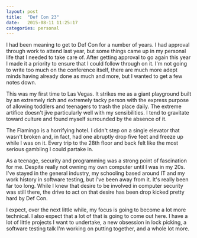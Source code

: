```yaml
---
layout: post
title:  "Def Con 23"
date:   2015-08-11 11:25:17
categories: personal
---
```


I had been meaning to get to Def Con for a number of years. I had approval through work to attend last year, but some things came up in my personal life that I needed to take care of. After getting approval to go again this year I made it a priority to ensure that I could follow through on it. I'm not going to write too much on the conference itself, there are much more adept minds having already done as much and more, but I wanted to get a few notes down.

This was my first time to Las Vegas. It strikes me as a giant playground built by an extremely rich and extremely tacky person with the express purpose of allowing toddlers and teenagers to trash the place daily. The extreme artifice doesn't jive particularly well with my sensibilities. I tend to gravitate toward culture and found myself surrounded by the absence of it.

The Flamingo is a horrifying hotel. I didn't step on a single elevator that wasn't broken and, in fact, had one abruptly drop five feet and freeze up while I was on it. Every trip to the 28th floor and back felt like the most serious gambling I could partake in. 

As a teenage, security and programming was a strong point of fascination for me. Despite really not owning my own computer until I was in my 20s. I've stayed in the general industry, my schooling based around IT and my work history in software testing, but I've been away from it. It's really been far too long. While I knew that desire to be involved in computer security was still there, the drive to act on that desire has been drop kicked pretty hard by Def Con. 

I expect, over the next little while, my focus is going to become a lot more technical. I also expect that a lot of that is going to come out here. I have a lot of little projects I want to undertake, a new obsession in lock picking, a software testing talk I'm working on putting together, and a whole lot more.
